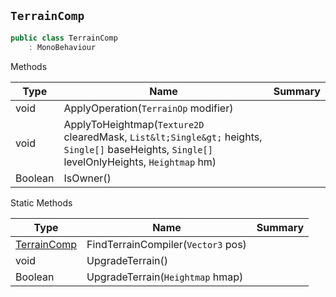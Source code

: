 ## `TerrainComp`

```csharp
public class TerrainComp
    : MonoBehaviour

```

Methods

| Type | Name | Summary | 
| --- | --- | --- | 
| void | ApplyOperation(`TerrainOp` modifier) |  | 
| void | ApplyToHeightmap(`Texture2D` clearedMask, `List&lt;Single&gt;` heights, `Single[]` baseHeights, `Single[]` levelOnlyHeights, `Heightmap` hm) |  | 
| Boolean | IsOwner() |  | 


Static Methods

| Type | Name | Summary | 
| --- | --- | --- | 
| [TerrainComp](./TerrainComp.md) | FindTerrainCompiler(`Vector3` pos) |  | 
| void | UpgradeTerrain() |  | 
| Boolean | UpgradeTerrain(`Heightmap` hmap) |  | 



